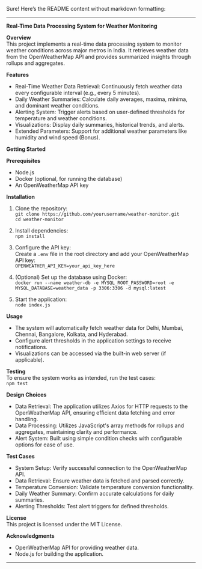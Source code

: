 Sure! Here’s the README content without markdown formatting:

---

**Real-Time Data Processing System for Weather Monitoring**

**Overview**  
This project implements a real-time data processing system to monitor weather conditions across major metros in India. It retrieves weather data from the OpenWeatherMap API and provides summarized insights through rollups and aggregates.

**Features**  
- Real-Time Weather Data Retrieval: Continuously fetch weather data every configurable interval (e.g., every 5 minutes).
- Daily Weather Summaries: Calculate daily averages, maxima, minima, and dominant weather conditions.
- Alerting System: Trigger alerts based on user-defined thresholds for temperature and weather conditions.
- Visualizations: Display daily summaries, historical trends, and alerts.
- Extended Parameters: Support for additional weather parameters like humidity and wind speed (Bonus).

**Getting Started**

**Prerequisites**  
- Node.js
- Docker (optional, for running the database)
- An OpenWeatherMap API key

**Installation**  
1. Clone the repository:  
   `git clone https://github.com/yourusername/weather-monitor.git`  
   `cd weather-monitor`

2. Install dependencies:  
   `npm install`

3. Configure the API key:  
   Create a `.env` file in the root directory and add your OpenWeatherMap API key:  
   `OPENWEATHER_API_KEY=your_api_key_here`

4. (Optional) Set up the database using Docker:  
   `docker run --name weather-db -e MYSQL_ROOT_PASSWORD=root -e MYSQL_DATABASE=weather_data -p 3306:3306 -d mysql:latest`

5. Start the application:  
   `node index.js`

**Usage**  
- The system will automatically fetch weather data for Delhi, Mumbai, Chennai, Bangalore, Kolkata, and Hyderabad.
- Configure alert thresholds in the application settings to receive notifications.
- Visualizations can be accessed via the built-in web server (if applicable).

**Testing**  
To ensure the system works as intended, run the test cases:  
`npm test`

**Design Choices**  
- Data Retrieval: The application utilizes Axios for HTTP requests to the OpenWeatherMap API, ensuring efficient data fetching and error handling.
- Data Processing: Utilizes JavaScript's array methods for rollups and aggregates, maintaining clarity and performance.
- Alert System: Built using simple condition checks with configurable options for ease of use.

**Test Cases**  
- System Setup: Verify successful connection to the OpenWeatherMap API.
- Data Retrieval: Ensure weather data is fetched and parsed correctly.
- Temperature Conversion: Validate temperature conversion functionality.
- Daily Weather Summary: Confirm accurate calculations for daily summaries.
- Alerting Thresholds: Test alert triggers for defined thresholds.

**License**  
This project is licensed under the MIT License.

**Acknowledgments**  
- OpenWeatherMap API for providing weather data.
- Node.js for building the application.

--- 
